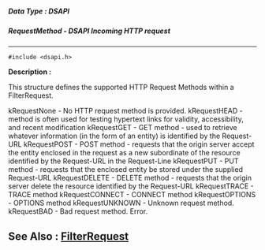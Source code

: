 ##### Data Type : DSAPI
##### RequestMethod - DSAPI  Incoming HTTP request
---
```
#include <dsapi.h>
```
**Description :**

This structure defines the supported HTTP Request Methods within a 
FilterRequest.  

kRequestNone - No HTTP request method is provided.
kRequestHEAD	- method is often used for testing hypertext links for 
validity, accessibility, and recent modification
kRequestGET - GET method - used to retrieve whatever information (in the form 
of an entity) is identified by the Request-URL
kRequestPOST - POST method - requests that the origin server accept the entity 
enclosed in the request as a new subordinate of the resource identified by the 
Request-URL in the Request-Line
kRequestPUT - PUT method - requests that the enclosed entity be stored under 
the supplied Request-URL
kRequestDELETE	- DELETE method - requests that the origin server delete 
the resource identified by the Request-URL
kRequestTRACE	- TRACE method
kRequestCONNECT	- CONNECT method
kRequestOPTIONS	- OPTIONS method
kRequestUNKNOWN - Unknown request method.
kRequestBAD - Bad request method. Error.

**See Also :**
[FilterRequest](/reference/Data/FilterRequest)
---
